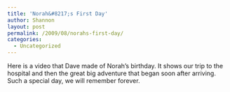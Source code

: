 ```yaml
---
title: 'Norah&#8217;s First Day'
author: Shannon
layout: post
permalink: /2009/08/norahs-first-day/
categories:
  - Uncategorized
---
```

Here is a video that Dave made of Norah&#8217;s birthday. It shows our trip to the hospital and then the great big adventure that began soon after arriving. Such a special day, we will remember forever.